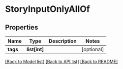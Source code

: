 # StoryInputOnlyAllOf

## Properties
Name | Type | Description | Notes
------------ | ------------- | ------------- | -------------
**tags** | **list[int]** |  | [optional] 

[[Back to Model list]](../README.md#documentation-for-models) [[Back to API list]](../README.md#documentation-for-api-endpoints) [[Back to README]](../README.md)


